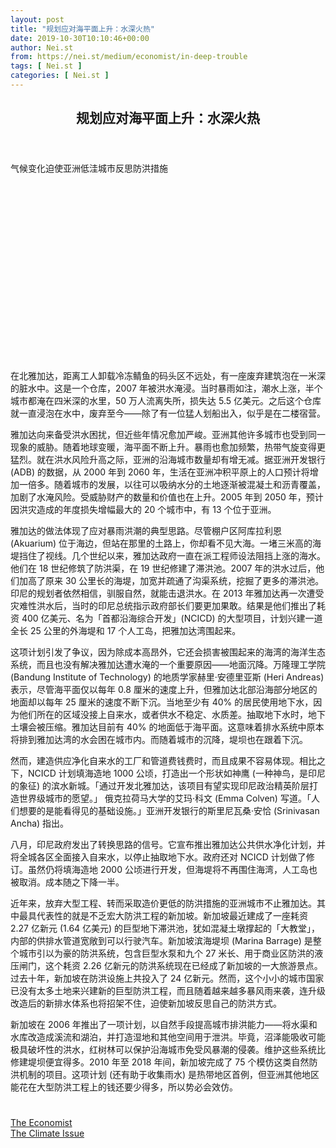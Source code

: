 ```yaml
---
layout: post
title: "规划应对海平面上升：水深火热"
date: 2019-10-30T10:10:46+00:00
author: Nei.st
from: https://nei.st/medium/economist/in-deep-trouble
tags: [ Nei.st ]
categories: [ Nei.st ]
---
```


<article class="post-7618 post type-post status-publish format-standard hentry category-economist tag-the-climate-issue" id="post-7618">
 <header class="page-header medium Archives">
  <div class="page-header__image">
  </div>
  <div class="page-header__content">
   <h1 class="page-title text-align-center">
    规划应对海平面上升：水深火热
   </h1>
  </div>
 </header>
 <div class="entry-content aesop-entry-content" id="post-7618-content">
  <link as="font" crossorigin="anonymous" href="//cdn.jsdelivr.net/gh/0nd1jyU39XQ/_/glyph/font-face/0uIzqoZjSuJfvSBnvgXTcApMtcVhMcpr.woff" rel="preload" type="font/woff"/>
  <link as="font" crossorigin="anonymous" href="//cdn.jsdelivr.net/gh/0nd1jyU39XQ/_/glyph/font-face/1sTnSLZWDKucPX6SAk.woff" rel="preload" type="font/woff"/>
  <p class="blog-post__description">
   气候变化迫使亚洲低洼城市反思防洪措施
  </p>
  <span id="more-7618">
  </span>
  <div class="navigation__primary-inner">
   <a class="economist__link-logo" href="//nei.st/medium/economist">
   </a>
  </div>
  <div class="container img component-image">
   <div class="aspectRatioPlaceholder" style="padding-bottom:56.25%;height: 0;">
    <div class="progressiveMedia" data-height="720" data-width="1280">
     <img alt="" class="progressiveMedia-image" data-src="https://cdn.jsdelivr.net/gh/0nd1jyU39XQ/_/img/1/e52bf525ly1g8fafog1jsj20zk0k07b0.jpg" src="https://cdn.jsdelivr.net/gh/0nd1jyU39XQ/_/img/1/e52bf525ly1g8fafog1jsj20zk0k07b0.jpg"/>
    </div>
   </div>
  </div>
  <p>
   在北雅加达，距离工人卸载冷冻鲭鱼的码头区不远处，有一座废弃建筑泡在一米深的脏水中。这是一个仓库，2007 年被洪水淹浸。当时暴雨如注，潮水上涨，半个城市都淹在四米深的水里，50 万人流离失所，损失达 5.5 亿美元。之后这个仓库就一直浸泡在水中，废弃至今——除了有一位猛人划船出入，似乎是在二楼宿营。
  </p>
  <p>
   雅加达向来备受洪水困扰，但近些年情况愈加严峻。亚洲其他许多城市也受到同一现象的威胁。随着地球变暖，海平面不断上升。暴雨也愈加频繁，热带气旋变得更猛烈。就在洪水风险升高之际，亚洲的沿海城市数量却有增无减。据亚洲开发银行 (ADB) 的数据，从 2000 年到 2060 年，生活在亚洲冲积平原上的人口预计将增加一倍多。随着城市的发展，以往可以吸纳水分的土地逐渐被混凝土和沥青覆盖，加剧了水淹风险。受威胁财产的数量和价值也在上升。2005 年到 2050 年，预计因洪灾造成的年度损失增幅最大的 20 个城市中，有 13 个位于亚洲。
  </p>
  <p>
   雅加达的做法体现了应对暴雨洪潮的典型思路。尽管棚户区阿库拉利恩 (Akuarium) 位于海边，但站在那里的土路上，你却看不见大海。一堵三米高的海堤挡住了视线。几个世纪以来，雅加达政府一直在派工程师设法阻挡上涨的海水。他们在 18 世纪修筑了防洪渠，在 19 世纪修建了滞洪池。2007 年的洪水过后，他们加高了原来 30 公里长的海堤，加宽并疏通了沟渠系统，挖掘了更多的滞洪池。印尼的规划者依然相信，驯服自然，就能击退洪水。在 2013 年雅加达再一次遭受灾难性洪水后，当时的印尼总统指示政府部长们要更加果敢。结果是他们推出了耗资 400 亿美元、名为「首都沿海综合开发」(NCICD) 的大型项目，计划兴建一道全长 25 公里的外海堤和 17 个人工岛，把雅加达湾围起来。
  </p>
  <p>
   这项计划引发了争议，因为除成本高昂外，它还会损害被围起来的海湾的海洋生态系统，而且也没有解决雅加达遭水淹的一个重要原因——地面沉降。万隆理工学院 (Bandung Institute of Technology) 的地质学家赫里·安德里亚斯 (Heri Andreas) 表示，尽管海平面仅以每年 0.8 厘米的速度上升，但雅加达北部沿海部分地区的地面却以每年 25 厘米的速度不断下沉。当地至少有 40% 的居民使用地下水，因为他们所在的区域没接上自来水，或者供水不稳定、水质差。抽取地下水时，地下土壤会被压缩。雅加达目前有 40% 的地面低于海平面。这意味着排水系统中原本将排到雅加达湾的水会困在城市内。而随着城市的沉降，堤坝也在跟着下沉。
  </p>
  <p>
   然而，建造供应净化自来水的工厂和管道费钱费时，而且成果不容易体现。相比之下，NCICD 计划填海造地 1000 公顷，打造出一个形状如神鹰 (一种神鸟，是印尼的象征) 的滨水新城。「通过开发北雅加达，该项目有望实现印尼政治精英阶层打造世界级城市的愿望。」 俄克拉荷马大学的艾玛·科文 (Emma Colven) 写道。「人们想要的是能看得见的基础设施。」亚洲开发银行的斯里尼瓦桑·安恰 (Srinivasan Ancha) 指出。
  </p>
  <div class="code-block code-block-1" style="margin: 8px 0; clear: both;">
   <div class="container ads_KbHEVhh8Rw">
    <div class="card card--blog post-sidebar">
     <div class="card-body">
      <div class="logo_ngcontent-kty-0">
      </div>
      <div class="iframe-blocker U6XAMK63Vh00WqvF2BacIQ">
       <div class="background-h60B">
       </div>
       <div class="WumZiPCS4MeMw4pxQ">
       </div>
      </div>
     </div>
     <div class="card-footer">
      <div class="card-footer-wrapper" layout="row bottom-left">
      </div>
     </div>
    </div>
   </div>
  </div>
  <p>
   八月，印尼政府发出了转换思路的信号。它宣布推出雅加达公共供水净化计划，并将全城各区全面接入自来水，以停止抽取地下水。政府还对 NCICD 计划做了修订。虽然仍将填海造地 2000 公顷进行开发，但海堤将不再围住海湾，人工岛也被取消。成本随之下降一半。
  </p>
  <p>
   近年来，放弃大型工程、转而采取造价更低的防洪措施的亚洲城市不止雅加达。其中最具代表性的就是不乏宏大防洪工程的新加坡。新加坡最近建成了一座耗资 2.27 亿新元 (1.64 亿美元) 的巨型地下滞洪池，犹如混凝土墩撑起的「大教堂」，内部的供排水管道宽敞到可以行驶汽车。新加坡滨海堤坝 (Marina Barrage) 是整个城市引以为豪的防洪系统，包含巨型水泵和九个 27 米长、用于商业区防洪的液压闸门，这个耗资 2.26 亿新元的防洪系统现在已经成了新加坡的一大旅游景点。过去十年，新加坡在防洪设施上共投入了 24 亿新元。然而，这个小小的城市国家已没有太多土地来兴建新的巨型防洪工程，而且随着越来越多暴风雨来袭，连升级改造后的新排水体系也将招架不住，迫使新加坡反思自己的防洪方式。
  </p>
  <p>
   新加坡在 2006 年推出了一项计划，以自然手段提高城市排洪能力——将水渠和水库改造成溪流和湖泊，并打造湿地和其他空间用于泄洪。毕竟，沼泽能吸收可能极具破坏性的洪水，红树林可以保护沿海城市免受风暴潮的侵袭。维护这些系统比修建堤坝便宜得多。2010 年至 2018 年间，新加坡完成了 75 个模仿这类自然防洪机制的项目。这项计划 (还有助于收集雨水) 是热带地区首例，但亚洲其他地区能花在大型防洪工程上的钱还要少得多，所以势必会效仿。
  </p>
  <div class="container ag ah">
   <div class="fe n el">
    <a class="dt du bn bo bp bq br bs bt bu dv dw bx by dx dy" href="https://nei.st/medium/economist?source=https://www.economist.com/asia/2019/09/19/climate-change-is-forcing-asian-cities-to-rethink-their-flood-defences">
     <div class="c ff fg ag ah fh el fi fj ce fk fl fm fn fo fp fq fr fs ft fu">
      <div class="bs em en eo ep eq fv ah fw fg ag bm eu fx q fy fz p ac">
      </div>
     </div>
    </a>
   </div>
  </div>
  <div class="code-block code-block-2" style="margin: 8px 0; clear: both;">
   <br/>
   <div class="container ads_KbHEVhh8Rw">
    <div class="card card--blog post-sidebar">
     <div class="card-body">
      <div class="logo_ngcontent-kty-0">
      </div>
      <div class="iframe-blocker U6XAMK63Vh00WqvF2BacIQ">
       <div class="background-h60B">
       </div>
       <div class="WumZiPCS4MeMw4pxQ">
       </div>
      </div>
     </div>
     <div class="card-footer">
      <div class="card-footer-wrapper" layout="row bottom-left">
      </div>
     </div>
    </div>
   </div>
  </div>
 </div>
 <footer class="entry-footer">
  <div class="categories icon-link">
   <a href="https://nei.st/category/medium/economist" rel="category tag">
    The Economist
   </a>
  </div>
  <div class="tags icon-link">
   <a href="https://nei.st/tag/the-climate-issue" rel="tag">
    The Climate Issue
   </a>
  </div>
 </footer>
</article>

